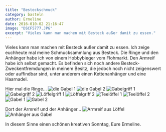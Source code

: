 ```yaml
---
title: "Besteckschmuck"
category: basteln
author: Ermeline
date: 2016-010-02 21:16:47
image: "DSCF5777.JPG"
excerpt: "Vieles kann man machen mit Besteck außer damit zu essen."
---
```


Vieles kann man machen mit Besteck außer damit zu essen. Ich zeige euchheute mal meine Schmucksammlung aus Besteck. 
Die Ringe und den Anhänger habe ich von einem Hobbybieger vom Flohmarkt. Den Armreif habe ich selbst gemacht. Es befinden sich noch andere Besteck-Zweckentfremdungen in meinem Besitz, die jedoch noch nicht zeigenswert oder auffindbar sind, unter anderem einen Kettenanhänger und eine Haarnadel. 

Hier mal die Ringe...
![die Gabel 1](DSCF5765.JPG)
![die Gabel 2](DSCF5766.JPG)
![Gabelgriff 1](DSCF5767.JPG)
![Gabelgriff 2](DSCF5768.JPG)
![Löffelgriff 1](DSCF5769.JPG)
![Löffelgriff 2](DSCF5771.JPG)
![Teelöffel 1](DSCF5772.JPG)
![Teelöffel 2](DSCF5774.JPG)
![Gabel 1](DSCF5775.JPG)
![Gabel 2](DSCF5776.JPG)

Dort der Armreif und der Anhänger...
![Armreif aus Löffel](DSCF5763.JPG)
![Anhänger aus Gabel](DSCF5777.JPG)

In diesem Sinne einen schönen kreativen Sonntag, Eure Ermeline.
